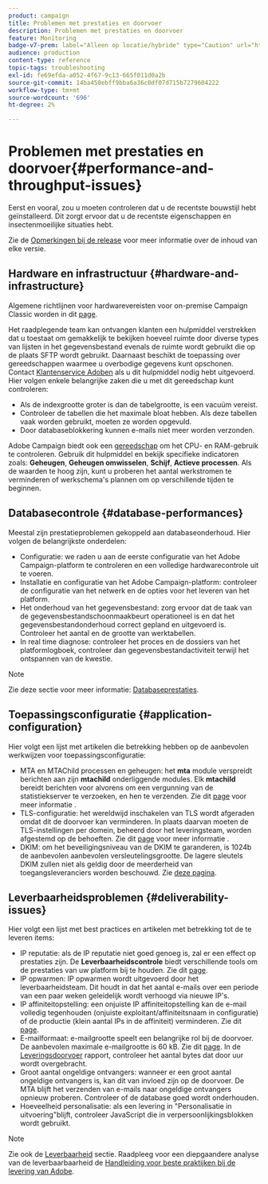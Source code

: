 ```yaml
---
product: campaign
title: Problemen met prestaties en doorvoer
description: Problemen met prestaties en doorvoer
feature: Monitoring
badge-v7-prem: label="Alleen op locatie/hybride" type="Caution" url="https://experienceleague.adobe.com/docs/campaign-classic/using/installing-campaign-classic/architecture-and-hosting-models/hosting-models-lp/hosting-models.html?lang=nl" tooltip="Alleen van toepassing op on-premise en hybride implementaties"
audience: production
content-type: reference
topic-tags: troubleshooting
exl-id: fe69efda-a052-4f67-9c13-665f011d0a2b
source-git-commit: 14ba450ebff9bba6a36c0df07d715b7279604222
workflow-type: tm+mt
source-wordcount: '696'
ht-degree: 2%

---
```


# Problemen met prestaties en doorvoer{#performance-and-throughput-issues}



Eerst en vooral, zou u moeten controleren dat u de recentste bouwstijl hebt geïnstalleerd. Dit zorgt ervoor dat u de recentste eigenschappen en insectenmoeilijke situaties hebt.

Zie de [Opmerkingen bij de release](../../rn/using/latest-release.md) voor meer informatie over de inhoud van elke versie.

## Hardware en infrastructuur {#hardware-and-infrastructure}

Algemene richtlijnen voor hardwarevereisten voor on-premise Campaign Classic worden in dit [page](https://helpx.adobe.com/nl/campaign/kb/hardware-sizing-guide.html).

Het raadplegende team kan ontvangen klanten een hulpmiddel verstrekken dat u toestaat om gemakkelijk te bekijken hoeveel ruimte door diverse types van lijsten in het gegevensbestand evenals de ruimte wordt gebruikt die op de plaats SFTP wordt gebruikt. Daarnaast beschikt de toepassing over gereedschappen waarmee u overbodige gegevens kunt opschonen. Contact [Klantenservice Adoben](https://helpx.adobe.com/nl/enterprise/admin-guide.html/enterprise/using/support-for-experience-cloud.ug.html) als u dit hulpmiddel nodig hebt uitgevoerd. Hier volgen enkele belangrijke zaken die u met dit gereedschap kunt controleren:

* Als de indexgrootte groter is dan de tabelgrootte, is een vacuüm vereist.
* Controleer de tabellen die het maximale bloat hebben. Als deze tabellen vaak worden gebruikt, moeten ze worden opgevuld.
* Door databaseblokkering kunnen e-mails niet meer worden verzonden.

Adobe Campaign biedt ook een [gereedschap](../../production/using/monitoring-processes.md#manual-monitoring) om het CPU- en RAM-gebruik te controleren. Gebruik dit hulpmiddel en bekijk specifieke indicatoren zoals: **Geheugen**, **Geheugen omwisselen**, **Schijf**, **Actieve processen**. Als de waarden te hoog zijn, kunt u proberen het aantal werkstromen te verminderen of werkschema&#39;s plannen om op verschillende tijden te beginnen.

## Databasecontrole {#database-performances}

Meestal zijn prestatieproblemen gekoppeld aan databaseonderhoud. Hier volgen de belangrijkste onderdelen:

* Configuratie: we raden u aan de eerste configuratie van het Adobe Campaign-platform te controleren en een volledige hardwarecontrole uit te voeren.
* Installatie en configuratie van het Adobe Campaign-platform: controleer de configuratie van het netwerk en de opties voor het leveren van het platform.
* Het onderhoud van het gegevensbestand: zorg ervoor dat de taak van de gegevensbestandschoonmaakbeurt operationeel is en dat het gegevensbestandonderhoud correct gepland en uitgevoerd is. Controleer het aantal en de grootte van werktabellen.
* In real time diagnose: controleer het proces en de dossiers van het platformlogboek, controleer dan gegevensbestandactiviteit terwijl het ontspannen van de kwestie.

>[!NOTE]
>
>Zie deze sectie voor meer informatie: [Databaseprestaties](../../production/using/database-performances.md).

## Toepassingsconfiguratie {#application-configuration}

Hier volgt een lijst met artikelen die betrekking hebben op de aanbevolen werkwijzen voor toepassingsconfiguratie:

* MTA en MTAChild processen en geheugen: het **mta** module verspreidt berichten aan zijn **mtachild** onderliggende modules. Elk **mtachild** bereidt berichten voor alvorens om een vergunning van de statistiekserver te verzoeken, en hen te verzenden. Zie dit [page](../../installation/using/email-deliverability.md) voor meer informatie .
* TLS-configuratie: het wereldwijd inschakelen van TLS wordt afgeraden omdat dit de doorvoer kan verminderen. In plaats daarvan moeten de TLS-instellingen per domein, beheerd door het leveringsteam, worden afgestemd op de behoeften. Zie dit [page](../../installation/using/email-deliverability.md#mx-configuration) voor meer informatie .
* DKIM: om het beveiligingsniveau van de DKIM te garanderen, is 1024b de aanbevolen aanbevolen versleutelingsgrootte. De lagere sleutels DKIM zullen niet als geldig door de meerderheid van toegangsleveranciers worden beschouwd. Zie [deze pagina](https://experienceleague.adobe.com/docs/deliverability-learn/deliverability-best-practice-guide/transition-process/infrastructure.html#authentication).

## Leverbaarheidsproblemen {#deliverability-issues}

Hier volgt een lijst met best practices en artikelen met betrekking tot de te leveren items:

* IP reputatie: als de IP reputatie niet goed genoeg is, zal er een effect op prestaties zijn. De **Leverbaarheidscontrole** biedt verschillende tools om de prestaties van uw platform bij te houden. Zie dit [page](../../delivery/using/monitoring-deliverability.md).
* IP opwarmen: IP opwarmen wordt uitgevoerd door het leverbaarheidsteam. Dit houdt in dat het aantal e-mails over een periode van een paar weken geleidelijk wordt verhoogd via nieuwe IP&#39;s.
* IP affiniteitopstelling: een onjuiste IP affiniteitopstelling kan de e-mail volledig tegenhouden (onjuiste exploitant/affiniteitsnaam in configuratie) of de productie (klein aantal IPs in de affiniteit) verminderen. Zie dit [page](../../installation/using/email-deliverability.md#list-of-ip-addresses-to-use).
* E-mailformaat: e-mailgrootte speelt een belangrijke rol bij de doorvoer. De aanbevolen maximale e-mailgrootte is 60 kB. Zie dit [page](https://helpx.adobe.com/legal/product-descriptions/campaign.html). In de [Leveringsdoorvoer](../../reporting/using/global-reports.md#delivery-throughput) rapport, controleer het aantal bytes dat door uur wordt overgebracht.
* Groot aantal ongeldige ontvangers: wanneer er een groot aantal ongeldige ontvangers is, kan dit van invloed zijn op de doorvoer. De MTA blijft het verzenden van e-mails naar ongeldige ontvangers opnieuw proberen. Controleer of de database goed wordt onderhouden.
* Hoeveelheid personalisatie: als een levering in &quot;Personalisatie in uitvoering&quot;blijft, controleer JavaScript die in verpersoonlijkingsblokken wordt gebruikt.

>[!NOTE]
>
>Zie ook de [Leverbaarheid](../../delivery/using/about-deliverability.md) sectie. Raadpleeg voor een diepgaandere analyse van de leverbaarbaarheid de [Handleiding voor beste praktijken bij de levering van Adobe](https://experienceleague.adobe.com/docs/deliverability-learn/deliverability-best-practice-guide/introduction.html?lang=nl).

